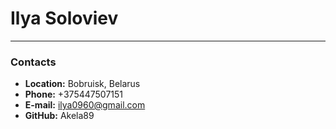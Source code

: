 # Ilya Soloviev
**********
### Contacts
* **Location:** Bobruisk, Belarus
* **Phone:** +375447507151
* **E-mail:** ilya0960@gmail.com
* **GitHub:** Akela89
